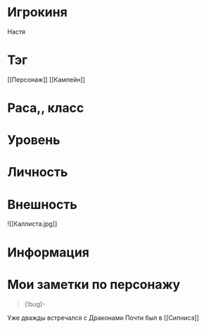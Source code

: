 # Игрокиня
Настя
# Тэг
[[Персонаж]]
[[Кампейн]]
# Раса,, класс

# Уровень

# Личность

# Внешность
![[Каллиста.jpg]]
# Информация

# Мои заметки по персонажу
> [!bug]- 
>  
Уже дважды встречался с Драконами
Почти был в [[Сипнисэ]]
